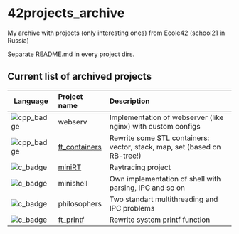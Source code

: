 # 42projects_archive
My archive with projects (only interesting ones) from Ecole42 (school21 in Russia)

Separate README.md in every project dirs.

## Current list of archived projects
| Language        |           Project name           |                                     Description                           |
|-----------------|:---------------------------------|:--------------------------------------------------------------------------|
| ![cpp_badge]    |  webserv                         | Implementation of webserver (like nginx) with custom configs              |
| ![cpp_badge]    |  [ft_containers](/ft_containers) | Rewrite some STL containers: vector, stack, map, set (based on RB-tree!)  |
| ![c_badge]      | [miniRT](/miniRT)                | Raytracing project                                                        |
| ![c_badge]      | minishell                        | Own implementation of shell with parsing, IPC and so on                   |
| ![c_badge]      | philosophers                     | Two standart multithreading and IPC problems                              |
| ![c_badge]      | [ft_printf](/ft_printf)          | Rewrite system printf function                                            | 

[cpp_badge]: https://img.shields.io/badge/C%2B%2B-00599C?style=for-the-badge&logo=C%2B%2B&logoColor=white
[c_badge]: https://img.shields.io/badge/C-A8B9CC?style=for-the-badge&logo=c&logoColor=white
